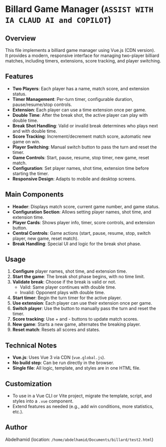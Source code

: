 # Billard Game Manager (`ASSIST WITH IA CLAUD AI and COPILOT`)

## Overview

This file implements a billiard game manager using Vue.js (CDN version).  
It provides a modern, responsive interface for managing two-player billiard matches, including timers, extensions, score tracking, and player switching.

## Features

- **Two Players**: Each player has a name, match score, and extension status.
- **Timer Management**: Per-turn timer, configurable duration, pause/resume/stop controls.
- **Extension**: Each player can use a time extension once per game.
- **Double Time**: After the break shot, the active player can play with double time.
- **Break Shot Handling**: Valid or invalid break determines who plays next and with double time.
- **Score Tracking**: Increment/decrement match score, automatic new game on win.
- **Player Switching**: Manual switch button to pass the turn and reset the timer.
- **Game Controls**: Start, pause, resume, stop timer, new game, reset match.
- **Configuration**: Set player names, shot time, extension time before starting the timer.
- **Responsive Design**: Adapts to mobile and desktop screens.

## Main Components

- **Header**: Displays match score, current game number, and game status.
- **Configuration Section**: Allows setting player names, shot time, and extension time.
- **Player Cards**: Shows player info, timer, score controls, and extension button.
- **Central Controls**: Game actions (start, pause, resume, stop, switch player, new game, reset match).
- **Break Handling**: Special UI and logic for the break shot phase.

## Usage

1. **Configure** player names, shot time, and extension time.
2. **Start the game**: The break shot phase begins, with no time limit.
3. **Validate break**: Choose if the break is valid or not.
   - Valid: Same player continues with double time.
   - Invalid: Opponent plays with double time.
4. **Start timer**: Begin the turn timer for the active player.
5. **Use extension**: Each player can use their extension once per game.
6. **Switch player**: Use the button to manually pass the turn and reset the timer.
7. **Score tracking**: Use + and - buttons to update match scores.
8. **New game**: Starts a new game, alternates the breaking player.
9. **Reset match**: Resets all scores and states.

## Technical Notes

- **Vue.js**: Uses Vue 3 via CDN (`vue.global.js`).
- **No build step**: Can be run directly in the browser.
- **Single file**: All logic, template, and styles are in one HTML file.

## Customization

- To use in a Vue CLI or Vite project, migrate the template, script, and styles into a `.vue` component.
- Extend features as needed (e.g., add win conditions, more statistics, etc.).

## Author

Abdelhamid (location: `/home/abdelhamid/Documents/billard/test2.html`)
